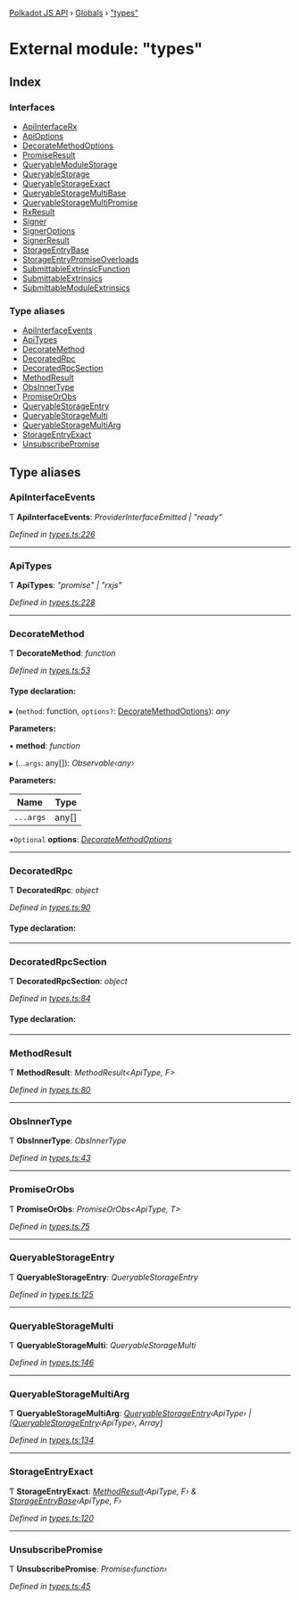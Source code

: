 [Polkadot JS API](../README.md) › [Globals](../globals.md) › ["types"](_types_.md)

# External module: "types"

## Index

### Interfaces

* [ApiInterfaceRx](../interfaces/_types_.apiinterfacerx.md)
* [ApiOptions](../interfaces/_types_.apioptions.md)
* [DecorateMethodOptions](../interfaces/_types_.decoratemethodoptions.md)
* [PromiseResult](../interfaces/_types_.promiseresult.md)
* [QueryableModuleStorage](../interfaces/_types_.queryablemodulestorage.md)
* [QueryableStorage](../interfaces/_types_.queryablestorage.md)
* [QueryableStorageExact](../interfaces/_types_.queryablestorageexact.md)
* [QueryableStorageMultiBase](../interfaces/_types_.queryablestoragemultibase.md)
* [QueryableStorageMultiPromise](../interfaces/_types_.queryablestoragemultipromise.md)
* [RxResult](../interfaces/_types_.rxresult.md)
* [Signer](../interfaces/_types_.signer.md)
* [SignerOptions](../interfaces/_types_.signeroptions.md)
* [SignerResult](../interfaces/_types_.signerresult.md)
* [StorageEntryBase](../interfaces/_types_.storageentrybase.md)
* [StorageEntryPromiseOverloads](../interfaces/_types_.storageentrypromiseoverloads.md)
* [SubmittableExtrinsicFunction](../interfaces/_types_.submittableextrinsicfunction.md)
* [SubmittableExtrinsics](../interfaces/_types_.submittableextrinsics.md)
* [SubmittableModuleExtrinsics](../interfaces/_types_.submittablemoduleextrinsics.md)

### Type aliases

* [ApiInterfaceEvents](_types_.md#apiinterfaceevents)
* [ApiTypes](_types_.md#apitypes)
* [DecorateMethod](_types_.md#decoratemethod)
* [DecoratedRpc](_types_.md#decoratedrpc)
* [DecoratedRpcSection](_types_.md#decoratedrpcsection)
* [MethodResult](_types_.md#methodresult)
* [ObsInnerType](_types_.md#obsinnertype)
* [PromiseOrObs](_types_.md#promiseorobs)
* [QueryableStorageEntry](_types_.md#queryablestorageentry)
* [QueryableStorageMulti](_types_.md#queryablestoragemulti)
* [QueryableStorageMultiArg](_types_.md#queryablestoragemultiarg)
* [StorageEntryExact](_types_.md#storageentryexact)
* [UnsubscribePromise](_types_.md#unsubscribepromise)

## Type aliases

###  ApiInterfaceEvents

Ƭ **ApiInterfaceEvents**: *ProviderInterfaceEmitted | "ready"*

*Defined in [types.ts:226](https://github.com/polkadot-js/api/blob/af682bc/packages/api/src/types.ts#L226)*

___

###  ApiTypes

Ƭ **ApiTypes**: *"promise" | "rxjs"*

*Defined in [types.ts:228](https://github.com/polkadot-js/api/blob/af682bc/packages/api/src/types.ts#L228)*

___

###  DecorateMethod

Ƭ **DecorateMethod**: *function*

*Defined in [types.ts:53](https://github.com/polkadot-js/api/blob/af682bc/packages/api/src/types.ts#L53)*

#### Type declaration:

▸ (`method`: function, `options?`: [DecorateMethodOptions](../interfaces/_types_.decoratemethodoptions.md)): *any*

**Parameters:**

▪ **method**: *function*

▸ (...`args`: any[]): *Observable‹any›*

**Parameters:**

Name | Type |
------ | ------ |
`...args` | any[] |

▪`Optional`  **options**: *[DecorateMethodOptions](../interfaces/_types_.decoratemethodoptions.md)*

___

###  DecoratedRpc

Ƭ **DecoratedRpc**: *object*

*Defined in [types.ts:90](https://github.com/polkadot-js/api/blob/af682bc/packages/api/src/types.ts#L90)*

#### Type declaration:

___

###  DecoratedRpcSection

Ƭ **DecoratedRpcSection**: *object*

*Defined in [types.ts:84](https://github.com/polkadot-js/api/blob/af682bc/packages/api/src/types.ts#L84)*

#### Type declaration:

___

###  MethodResult

Ƭ **MethodResult**: *MethodResult<ApiType, F>*

*Defined in [types.ts:80](https://github.com/polkadot-js/api/blob/af682bc/packages/api/src/types.ts#L80)*

___

###  ObsInnerType

Ƭ **ObsInnerType**: *ObsInnerType<O>*

*Defined in [types.ts:43](https://github.com/polkadot-js/api/blob/af682bc/packages/api/src/types.ts#L43)*

___

###  PromiseOrObs

Ƭ **PromiseOrObs**: *PromiseOrObs<ApiType, T>*

*Defined in [types.ts:75](https://github.com/polkadot-js/api/blob/af682bc/packages/api/src/types.ts#L75)*

___

###  QueryableStorageEntry

Ƭ **QueryableStorageEntry**: *QueryableStorageEntry<ApiType>*

*Defined in [types.ts:125](https://github.com/polkadot-js/api/blob/af682bc/packages/api/src/types.ts#L125)*

___

###  QueryableStorageMulti

Ƭ **QueryableStorageMulti**: *QueryableStorageMulti<ApiType>*

*Defined in [types.ts:146](https://github.com/polkadot-js/api/blob/af682bc/packages/api/src/types.ts#L146)*

___

###  QueryableStorageMultiArg

Ƭ **QueryableStorageMultiArg**: *[QueryableStorageEntry](_types_.md#queryablestorageentry)‹ApiType› | [[QueryableStorageEntry](_types_.md#queryablestorageentry)‹ApiType›, Array]*

*Defined in [types.ts:134](https://github.com/polkadot-js/api/blob/af682bc/packages/api/src/types.ts#L134)*

___

###  StorageEntryExact

Ƭ **StorageEntryExact**: *[MethodResult](_types_.md#methodresult)‹ApiType, F› & [StorageEntryBase](../interfaces/_types_.storageentrybase.md)‹ApiType, F›*

*Defined in [types.ts:120](https://github.com/polkadot-js/api/blob/af682bc/packages/api/src/types.ts#L120)*

___

###  UnsubscribePromise

Ƭ **UnsubscribePromise**: *Promise‹function›*

*Defined in [types.ts:45](https://github.com/polkadot-js/api/blob/af682bc/packages/api/src/types.ts#L45)*
